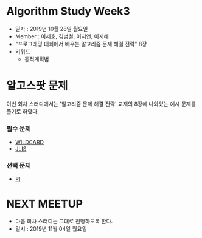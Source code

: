 # Algorithm Study Week3
- 일자 : 2019년 10월 28일 월요일
- Member : 이세호, 김범철, 이지연, 이지혜
- "프로그래밍 대회에서 배우는 알고리즘 문제 해결 전략" 8장
- 키워드
    - 동적계획법


# 알고스팟 문제
이번 회차 스터디에서는 '알고리즘 문제 해결 전략' 교재의 8장에 나와있는 예시 문제를 풀기로 하였다.

### 필수 문제
- [WILDCARD](https://algospot.com/judge/problem/read/WILDCARD)
- [JLIS](https://algospot.com/judge/problem/read/JLIS)

### 선택 문제
- [PI](https://algospot.com/judge/problem/read/PI)


# NEXT MEETUP
- 다음 회차 스터디는 그대로 진행하도록 한다.
- 일시 : 2019년 11월 04일 월요일

